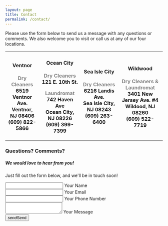 ```yaml
---
layout: page
title: Contact
permalink: /contact/
---
```


Please use the form below to send us a message with any questions or comments. We also welcome you to visit or call us at any of our four locations. 

<table style="margin-left: auto; margin-right: auto;">
<tbody>
<tr>
<td>
<h4 style="text-align: center;"><strong>Ventnor</strong></h4>
<p style="text-align: center;"><span style="color: #808080;"><strong>Dry Cleaners</strong></span><br /><strong>6519 Ventnor Ave. <br />Ventnor, NJ 08406<br />(609) 822-5866</strong></p>
</td>
<td style="text-align: center;">
<h4><strong>Ocean City</strong></h4>
<p><span style="color: #808080;"><strong>Dry Cleaners</strong></span><br /><strong>121 E. 10th St.<br /></strong></p>
<p><span style="color: #808080;"><strong>Laundromat</strong></span><br /><strong>742 Haven Ave<br />Ocean City, NJ 08226<br /><strong>(609) 399-7399</strong></p>
</td>
<td style="text-align: center;">
<h4><strong>Sea Isle City</strong></h4>
<p><span style="color: #808080;"><strong>Dry Cleaners</strong></span><br /><strong>6216 Landis Ave.<br />Sea Isle City, NJ 08243<br />(609) 263-6400</strong></p>
</td>
<td style="text-align: center;">
<h4><strong>Wildwood</strong></h4>
<p><span style="color: #808080;"><strong>Dry Cleaners &amp; Laundromat</strong></span><br /><strong>3401 New Jersey Ave. #4<br />Wildood, NJ 08260<br />(609) 522-7719</strong></p>
</td>
</tr>
</tbody>
</table>

### Questions? Comments?
##### We would love to hear from you!
Just fill out the form below, and we'll be in touch soon!

<div class="row">
  <form class="col s12" method="POST" action="https://formspree.io/sharpcleaners@gmail.com">
    <div class="row">
      <div class="input-field col s12">
        <input id="name" type="text" class="validate" name="name">
        <label for="name">Your Name</label>
      </div>
    </div>
    <div class="row">
      <div class="input-field col s12">
        <input id="email" type="email" class="validate" name="email">
        <label for="email">Your Email</label>
      </div>
    </div>
    <div class="row">
      <div class="input-field col s12">
        <input id="tel" type="tel" class="validate" name="tel">
        <label for="tel">Your Phone Number</label>
      </div>
    </div>
    <div class="row">
      <div class="input-field col s12">
        <textarea id="textarea1" class="materialize-textarea" name="message"></textarea>
        <label for="textarea1">Your Message</label>
      </div>
    </div>
    <button type="submit" class="btn-large waves-effect waves-light blue darken-4"><i class="material-icons right">send</i>Send </button>
  </form>
</div>
